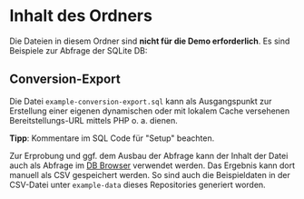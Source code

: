# Inhalt des Ordners
Die Dateien in diesem Ordner sind **nicht für die Demo erforderlich**. Es sind Beispiele zur Abfrage der SQLite DB: 

## Conversion-Export
Die Datei `example-conversion-export.sql` kann als Ausgangspunkt zur Erstellung einer eigenen dynamischen oder mit lokalem Cache versehenen Bereitstellungs-URL mittels PHP o. a. dienen. 

**Tipp**: Kommentare im SQL Code für "Setup" beachten. 

Zur Erprobung und ggf. dem Ausbau der Abfrage kann der Inhalt der Datei auch als Abfrage im [DB Browser](https://sqlitebrowser.org/) verwendet werden. Das Ergebnis kann dort manuell als CSV gespeichert werden. So sind auch die Beispieldaten in der CSV-Datei unter `example-data` dieses Repositories generiert worden. 
